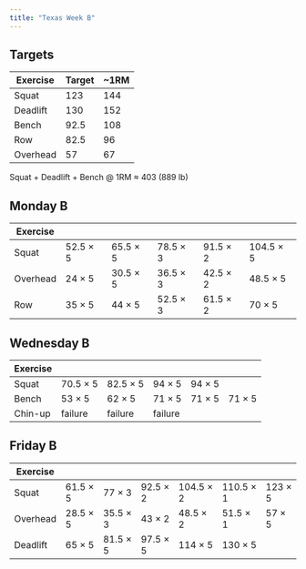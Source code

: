 ```yaml
---
title: "Texas Week B"
---
```



## Targets

| Exercise | Target | ~1RM |
| ---      | ------ | ---- |
| Squat    | 123 | 144 |
| Deadlift | 130 | 152 |
| Bench    | 92.5 | 108 |
| Row      | 82.5 | 96 |
| Overhead | 57 | 67 |


Squat + Deadlift + Bench @ 1RM ≈ 403 (889 lb)
    
## Monday B

| Exercise |     |     |     |     |     |
| ---      | --- | --- | --- | --- | --- |
| Squat    | 52.5 × 5 | 65.5 × 5 | 78.5 × 3 | 91.5 × 2 | 104.5 × 5 | 104.5 × 5 | 104.5 × 5 | 104.5 × 5 | 104.5 × 5 |
| Overhead | 24 × 5 | 30.5 × 5 | 36.5 × 3 | 42.5 × 2 | 48.5 × 5 | 48.5 × 5 | 48.5 × 5 | 48.5 × 5 | 48.5 × 5 |
| Row      | 35 × 5 | 44 × 5 | 52.5 × 3 | 61.5 × 2 | 70 × 5 | 70 × 5 | 70 × 5 | 70 × 5 | 70 × 5 |

## Wednesday B

| Exercise |     |     |     |     |     |
| ---      | --- | --- | --- | --- | --- |
| Squat    | 70.5 × 5 | 82.5 × 5 | 94 × 5 | 94 × 5 |
| Bench    | 53 × 5 | 62 × 5 | 71 × 5 | 71 × 5 | 71 × 5 |
| Chin-up  | failure | failure | failure |

## Friday B

| Exercise |     |     |     |     |     |     |
| ---      | --- | --- | --- | --- | --- | --- |
| Squat    | 61.5 × 5 | 77 × 3 | 92.5 × 2 | 104.5 × 2 | 110.5 × 1 | 123 × 5 |
| Overhead | 28.5 × 5 | 35.5 × 3 | 43 × 2 | 48.5 × 2 | 51.5 × 1 | 57 × 5 |
| Deadlift | 65 × 5 | 81.5 × 5 | 97.5 × 5 | 114 × 5 | 130 × 5 |

